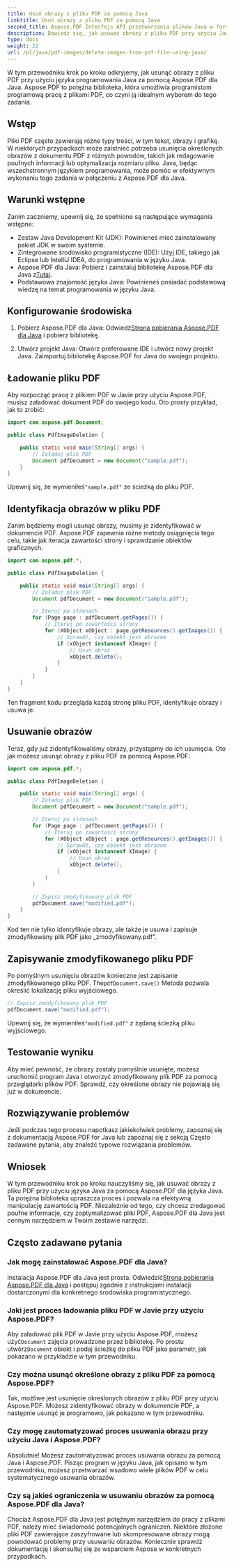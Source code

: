 ```yaml
---
title: Usuń obrazy z pliku PDF za pomocą Java
linktitle: Usuń obrazy z pliku PDF za pomocą Java
second_title: Aspose.PDF Interfejs API przetwarzania plików Java w formacie Java
description: Dowiedz się, jak usuwać obrazy z pliku PDF przy użyciu Java z Aspose.PDF dla Java. Przewodnik krok po kroku z kodem źródłowym umożliwiający skuteczne usuwanie obrazów z plików PDF.
type: docs
weight: 22
url: /pl/java/pdf-images/delete-images-from-pdf-file-using-java/
---
```


W tym przewodniku krok po kroku odkryjemy, jak usunąć obrazy z pliku PDF przy użyciu języka programowania Java za pomocą Aspose.PDF dla Java. Aspose.PDF to potężna biblioteka, która umożliwia programistom programową pracę z plikami PDF, co czyni ją idealnym wyborem do tego zadania.

## Wstęp

Pliki PDF często zawierają różne typy treści, w tym tekst, obrazy i grafikę. W niektórych przypadkach może zaistnieć potrzeba usunięcia określonych obrazów z dokumentu PDF z różnych powodów, takich jak redagowanie poufnych informacji lub optymalizacja rozmiaru pliku. Java, będąc wszechstronnym językiem programowania, może pomóc w efektywnym wykonaniu tego zadania w połączeniu z Aspose.PDF dla Java.

## Warunki wstępne

Zanim zaczniemy, upewnij się, że spełnione są następujące wymagania wstępne:

- Zestaw Java Development Kit (JDK): Powinieneś mieć zainstalowany pakiet JDK w swoim systemie.
- Zintegrowane środowisko programistyczne (IDE): Użyj IDE, takiego jak Eclipse lub IntelliJ IDEA, do programowania w języku Java.
-  Aspose.PDF dla Java: Pobierz i zainstaluj bibliotekę Aspose.PDF dla Java z[Tutaj](https://downloads.aspose.com/pdf/java).
- Podstawowa znajomość języka Java: Powinieneś posiadać podstawową wiedzę na temat programowania w języku Java.

## Konfigurowanie środowiska

1.  Pobierz Aspose.PDF dla Java: Odwiedź[Strona pobierania Aspose.PDF dla Java](https://downloads.aspose.com/pdf/java) i pobierz bibliotekę.

2. Utwórz projekt Java: Otwórz preferowane IDE i utwórz nowy projekt Java. Zaimportuj bibliotekę Aspose.PDF for Java do swojego projektu.

## Ładowanie pliku PDF

Aby rozpocząć pracę z plikiem PDF w Javie przy użyciu Aspose.PDF, musisz załadować dokument PDF do swojego kodu. Oto prosty przykład, jak to zrobić:

```java
import com.aspose.pdf.Document;

public class PdfImageDeletion {

    public static void main(String[] args) {
        // Załaduj plik PDF
        Document pdfDocument = new Document("sample.pdf");
    }
}
```

 Upewnij się, że wymieniłeś`"sample.pdf"` ze ścieżką do pliku PDF.

## Identyfikacja obrazów w pliku PDF

Zanim będziemy mogli usunąć obrazy, musimy je zidentyfikować w dokumencie PDF. Aspose.PDF zapewnia różne metody osiągnięcia tego celu, takie jak iteracja zawartości strony i sprawdzanie obiektów graficznych.

```java
import com.aspose.pdf.*;

public class PdfImageDeletion {

    public static void main(String[] args) {
        // Załaduj plik PDF
        Document pdfDocument = new Document("sample.pdf");

        // Iteruj po stronach
        for (Page page : pdfDocument.getPages()) {
            // Iteruj po zawartości strony
            for (XObject xObject : page.getResources().getImages()) {
                // Sprawdź, czy obiekt jest obrazem
                if (xObject instanceof XImage) {
                    // Usuń obraz
                    xObject.delete();
                }
            }
        }
    }
}
```

Ten fragment kodu przegląda każdą stronę pliku PDF, identyfikuje obrazy i usuwa je.

## Usuwanie obrazów

Teraz, gdy już zidentyfikowaliśmy obrazy, przystąpmy do ich usunięcia. Oto jak możesz usunąć obrazy z pliku PDF za pomocą Aspose.PDF:

```java
import com.aspose.pdf.*;

public class PdfImageDeletion {

    public static void main(String[] args) {
        // Załaduj plik PDF
        Document pdfDocument = new Document("sample.pdf");

        // Iteruj po stronach
        for (Page page : pdfDocument.getPages()) {
            // Iteruj po zawartości strony
            for (XObject xObject : page.getResources().getImages()) {
                // Sprawdź, czy obiekt jest obrazem
                if (xObject instanceof XImage) {
                    // Usuń obraz
                    xObject.delete();
                }
            }
        }

        // Zapisz zmodyfikowany plik PDF
        pdfDocument.save("modified.pdf");
    }
}
```

Kod ten nie tylko identyfikuje obrazy, ale także je usuwa i zapisuje zmodyfikowany plik PDF jako „zmodyfikowany.pdf”.

## Zapisywanie zmodyfikowanego pliku PDF

Po pomyślnym usunięciu obrazów konieczne jest zapisanie zmodyfikowanego pliku PDF. The`pdfDocument.save()` Metoda pozwala określić lokalizację pliku wyjściowego.

```java
// Zapisz zmodyfikowany plik PDF
pdfDocument.save("modified.pdf");
```

 Upewnij się, że wymieniłeś`"modified.pdf"` z żądaną ścieżką pliku wyjściowego.

## Testowanie wyniku

Aby mieć pewność, że obrazy zostały pomyślnie usunięte, możesz uruchomić program Java i otworzyć zmodyfikowany plik PDF za pomocą przeglądarki plików PDF. Sprawdź, czy określone obrazy nie pojawiają się już w dokumencie.

## Rozwiązywanie problemów

Jeśli podczas tego procesu napotkasz jakiekolwiek problemy, zapoznaj się z dokumentacją Aspose.PDF for Java lub zapoznaj się z sekcją Często zadawane pytania, aby znaleźć typowe rozwiązania problemów.

## Wniosek

W tym przewodniku krok po kroku nauczyliśmy się, jak usuwać obrazy z pliku PDF przy użyciu języka Java za pomocą Aspose.PDF dla języka Java. Ta potężna biblioteka upraszcza proces i pozwala na efektywną manipulację zawartością PDF. Niezależnie od tego, czy chcesz zredagować poufne informacje, czy zoptymalizować pliki PDF, Aspose.PDF dla Java jest cennym narzędziem w Twoim zestawie narzędzi.

## Często zadawane pytania

### Jak mogę zainstalować Aspose.PDF dla Java?

 Instalacja Aspose.PDF dla Java jest prosta. Odwiedzić[Strona pobierania Aspose.PDF dla Java](https://releases.aspose.com/pdf/java/) i postępuj zgodnie z instrukcjami instalacji dostarczonymi dla konkretnego środowiska programistycznego.

### Jaki jest proces ładowania pliku PDF w Javie przy użyciu Aspose.PDF?

 Aby załadować plik PDF w Javie przy użyciu Aspose.PDF, możesz użyć`Document` zajęcia prowadzone przez bibliotekę. Po prostu utwórz`Document` obiekt i podaj ścieżkę do pliku PDF jako parametr, jak pokazano w przykładzie w tym przewodniku.

### Czy można usunąć określone obrazy z pliku PDF za pomocą Aspose.PDF?

Tak, możliwe jest usunięcie określonych obrazów z pliku PDF przy użyciu Aspose.PDF. Możesz zidentyfikować obrazy w dokumencie PDF, a następnie usunąć je programowo, jak pokazano w tym przewodniku.

### Czy mogę zautomatyzować proces usuwania obrazu przy użyciu Java i Aspose.PDF?

Absolutnie! Możesz zautomatyzować proces usuwania obrazu za pomocą Java i Aspose.PDF. Pisząc program w języku Java, jak opisano w tym przewodniku, możesz przetwarzać wsadowo wiele plików PDF w celu systematycznego usuwania obrazów.

### Czy są jakieś ograniczenia w usuwaniu obrazów za pomocą Aspose.PDF dla Java?

Chociaż Aspose.PDF dla Java jest potężnym narzędziem do pracy z plikami PDF, należy mieć świadomość potencjalnych ograniczeń. Niektóre złożone pliki PDF zawierające zaszyfrowane lub skompresowane obrazy mogą powodować problemy przy usuwaniu obrazów. Koniecznie sprawdź dokumentację i skonsultuj się ze wsparciem Aspose w konkretnych przypadkach.